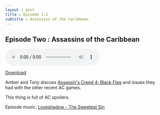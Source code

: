 ```yaml
---
layout : post  
title : Episode 1.2
subtitle : Assassins of the Caribbean
---
```


## Episode Two : Assassins of the Caribbean 

<audio controls="controls">
	<source src="http://archive.org/download/Salemimhit/salemimhit02.mp3" type="audio/mpeg">
</audio>

[Download](http://archive.org/download/Salemimhit/salemimhit02.mp3)

Amber and Tony discuss [Assassin's Creed 4: Black Flag](http://en.wikipedia.org/wiki/Assassin) and issues they had with the other recent AC games.&nbsp;

This thing is full of AC spoilers.

Episode music: [Loveshadow - The Sweetest Sin](http://ccmixter.org/files/Loveshadow/14582)
